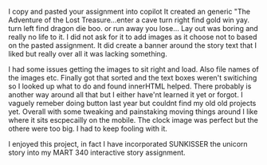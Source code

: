 I copy and pasted your assignment into copilot It created an generic "The Adventure of the Lost Treasure...enter a cave turn right find gold win yay. turn left find dragon die boo. or run away you lose... Lay out was boring and really no life to it. I did not ask for it to add images as it choose not to based on the pasted assignment. It did create a banner around the story text that I liked but really over all it was lacking something.

 I had some issues  getting the images to sit right and load. Also file names of the images etc. Finally got that sorted and the text boxes weren't switiching so I looked up what to do and found innerHTML helped. There probably is another way around all that but I either have'nt learned it yet or forgot. I vaguely remeber doing button last year but couldnt find my old old projects yet. Overall with some tweaking  and painstaking moving things around I like where it sits escpecailly on the mobile. The clock image was perfect but the othere were too big. I had to keep fooling with it.

 I enjoyed this project, in fact I have incorporated SUNKISSER the unicorn story into my MART 340 interactive story assignment.